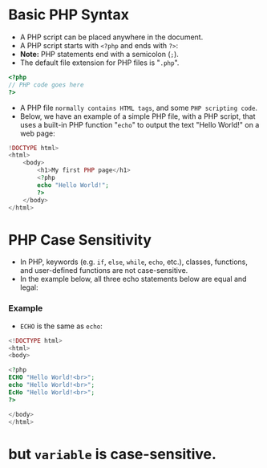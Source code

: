 # Basic PHP Syntax
- A PHP script can be placed anywhere in the document.
- A PHP script starts with `<?php` and ends with `?>`:
- **Note:** PHP statements end with a semicolon (`;`).
- The default file extension for PHP files is "`.php`".

```php
<?php
// PHP code goes here
?>
``` 

- A PHP file `normally contains HTML tags`, and some `PHP scripting code`.
- Below, we have an example of a simple PHP file, with a PHP script,
	that uses a built-in PHP function "`echo`" to output the text "Hello World!" on a web page:

``` php
!DOCTYPE html>
<html>
	<body>
		<h1>My first PHP page</h1>
		<?php
		echo "Hello World!";
		?>
	</body>
</html>
```

# PHP Case Sensitivity
- In PHP, keywords (e.g. `if`, `else`, `while`, `echo`, etc.), classes, functions, and user-defined functions are not case-sensitive.
- In the example below, all three echo statements below are equal and legal:

### Example
- `ECHO` is the same as `echo`:
```php
<!DOCTYPE html>
<html>
<body>

<?php
ECHO "Hello World!<br>";
echo "Hello World!<br>";
EcHo "Hello World!<br>";
?>

</body>
</html>
```

# but `variable` is case-sensitive.
